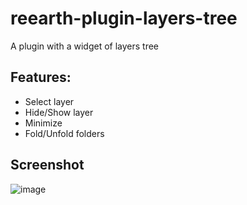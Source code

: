 # reearth-plugin-layers-tree
A plugin with a widget of layers tree

## Features:
- Select layer
- Hide/Show layer
- Minimize
- Fold/Unfold folders

## Screenshot
![image](https://user-images.githubusercontent.com/21994748/179383161-728266d7-a390-4597-9f50-9e8af8198bde.png)
